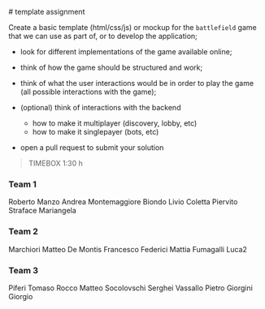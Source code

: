 # template assignment

Create a basic template (html/css/js) or mockup for the `battlefield` game that we can use as part of, or to develop the application;
  - look for different implementations of the game available online;
  - think of how the game should be structured and work;
  - think of what the user interactions would be in order to play the game (all possible interactions with the game);
  - (optional) think of interactions with the backend
    - how to make it multiplayer (discovery, lobby, etc)
    - how to make it singlepayer (bots, etc)

- open a pull request to submit your solution

> TIMEBOX 1:30 h

### Team 1
Roberto Manzo
Andrea Montemaggiore
Biondo Livio
Coletta Piervito
Straface Mariangela

### Team 2
Marchiori Matteo
De Montis Francesco
Federici Mattia
Fumagalli Luca2

### Team 3
Piferi Tomaso
Rocco Matteo
Socolovschi Serghei
Vassallo Pietro
Giorgini Giorgio
